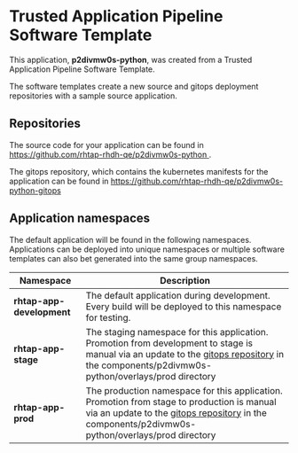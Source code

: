 # Trusted Application Pipeline Software Template

This application, **p2divmw0s-python**, was created from a Trusted Application Pipeline Software Template.

The software templates create a new source and gitops deployment repositories with a sample source application. 

## Repositories

The source code for your application can be found in [https://github.com/rhtap-rhdh-qe/p2divmw0s-python ](https://github.com/rhtap-rhdh-qe/p2divmw0s-python ).
 
The gitops repository, which contains the kubernetes manifests for the application can be found in 
[https://github.com/rhtap-rhdh-qe/p2divmw0s-python-gitops ](https://github.com/rhtap-rhdh-qe/p2divmw0s-python-gitops ) 

## Application namespaces 

The default application will be found in the following namespaces. Applications can be deployed into unique namespaces or multiple software templates can also bet generated into the same group namespaces.  

|  Namespace   |  Description   |  
| -------- | -------- |   
| **rhtap-app-development** | The default application during development. Every build will be deployed to this namespace for testing. | 
| **rhtap-app-stage** | The staging namespace for this application. Promotion from development to stage is manual via an update to the [gitops repository](https://github.com/rhtap-rhdh-qe/p2divmw0s-python-gitops ) in the components/p2divmw0s-python/overlays/prod directory |  
| **rhtap-app-prod** | The production namespace for this application. Promotion from stage to production is manual via an update to the [gitops repository](https://github.com/rhtap-rhdh-qe/p2divmw0s-python-gitops ) in the components/p2divmw0s-python/overlays/prod directory | 